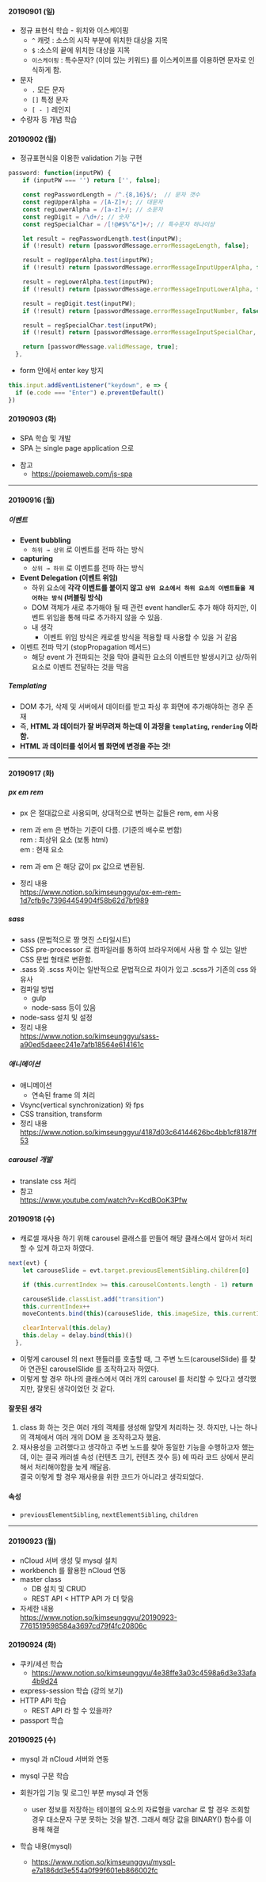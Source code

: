 #### 20190901 (일)

- 정규 표현식 학습 - 위치와 이스케이핑
  - `^` 캐럿 : 소스의 시작 부분에 위치한 대상을 지목
  - `$` :소스의 끝에 위치한 대상을 지목
  - `이스케이핑` : 특수문자? (이미 있는 키워드) 를 이스케이프를 이용하면 문자로 인식하게 함.
- 문자
  - `.` 모든 문자
  - `[]` 특정 문자
  - `[ - ]` 레인지
- 수량자 등 개념 학습

#### 20190902 (월)

- 정규표현식을 이용한 validation 기능 구현

```js
password: function(inputPW) {
    if (inputPW === '') return ['', false];

    const regPasswordLength = /^.{8,16}$/;	// 문자 갯수
    const regUpperAlpha = /[A-Z]+/; // 대문자
    const regLowerAlpha = /[a-z]+/;	// 소문자
    const regDigit = /\d+/;	// 숫자
    const regSpecialChar = /[!@#$%^&*]+/; // 특수문자 하나이상

    let result = regPasswordLength.test(inputPW);
    if (!result) return [passwordMessage.errorMessageLength, false];

    result = regUpperAlpha.test(inputPW);
    if (!result) return [passwordMessage.errorMessageInputUpperAlpha, false];

    result = regLowerAlpha.test(inputPW);
    if (!result) return [passwordMessage.errorMessageInputLowerAlpha, false];

    result = regDigit.test(inputPW);
    if (!result) return [passwordMessage.errorMessageInputNumber, false];

    result = regSpecialChar.test(inputPW);
    if (!result) return [passwordMessage.errorMessageInputSpecialChar, false];

    return [passwordMessage.validMessage, true];
  },
```

- form 안에서 enter key 방지

```js
this.input.addEventListener("keydown", e => {
  if (e.code === "Enter") e.preventDefault()
})
```

#### 20190903 (화)

- SPA 학습 및 개발
- SPA 는 single page application 으로

* 참고
  - https://poiemaweb.com/js-spa

---

#### 20190916 (월)

##### 이벤트

- **Event bubbling**
  - `하위 → 상위` 로 이벤트를 전파 하는 방식
- **capturing**
  - `상위 → 하위` 로 이벤트를 전파 하는 방식
- **Event Delegation (이벤트 위임)**
  - 하위 요소에 **각각 이벤트를 붙이지 않고** **`상위 요소에서 하위 요소의 이벤트들을 제어하는 방식` (버블링 방식)**
  - DOM 객체가 새로 추가해야 될 때 관련 event handler도 추가 해야 하지만, 이벤트 위임을 통해 따로 추가하지 않을 수 있음.
  - 내 생각
    - 이벤트 위임 방식은 캐로셀 방식을 적용할 때 사용할 수 있을 거 같음
- 이벤트 전파 막기 (stopPropagation 메서드)
  - 해당 event 가 전파되는 것을 막아 클릭한 요소의 이벤트만 발생시키고 상/하위 요소로 이벤트 전달하는 것을 막음

##### Templating

- DOM 추가, 삭제 및 서버에서 데이터를 받고 파싱 후 화면에 추가해야하는 경우 존재
- 즉, **HTML 과 데이터가 잘 버무려져 하는데 이 과정을 `templating`, `rendering` 이라 함.**
- **HTML 과 데이터를 섞어서 웹 화면에 변경을 주는 것!**

---

#### 20190917 (화)

##### px em rem

- px 은 절대값으로 사용되며, 상대적으로 변하는 값들은 rem, em 사용
- rem 과 em 은 변하는 기준이 다름. (기준의 배수로 변함)  
  rem : 최상위 요소 (보통 html)  
  em : 현재 요소
- rem 과 em 은 해당 값이 px 값으로 변환됨.

- 정리 내용  
  https://www.notion.so/kimseunggyu/px-em-rem-1d7cfb9c73964454904f58b62d7bf989

##### sass

- sass (문법적으로 짱 멋진 스타일시트)
- CSS pre-processor 로 컴파일러를 통하여 브라우저에서 사용 할 수 있는 일반 CSS 문법 형태로 변환함.
- .sass 와 .scss 차이는 일반적으로 문법적으로 차이가 있고 .scss가 기존의 css 와 유사
- 컴파일 방법
  - gulp
  - node-sass 등이 있음
- node-sass 설치 및 설정
- 정리 내용  
  https://www.notion.so/kimseunggyu/sass-a90ed5daeec241e7afb18564e614161c

##### 애니메이션

- 애니메이션
  - 연속된 frame 의 처리
- Vsync(vertical synchronization) 와 fps
- CSS transition, transform
- 정리 내용 https://www.notion.so/kimseunggyu/4187d03c64144626bc4bb1cf8187ff53

##### carousel 개발

- translate css 처리
- 참고  
  https://www.youtube.com/watch?v=KcdBOoK3Pfw

#### 20190918 (수)

- 캐로셀 재사용 하기 위해 carousel 클래스를 만들어 해당 클래스에서 알아서 처리 할 수 있게 하고자 하였다.

```js
next(evt) {
    let carouseSlide = evt.target.previousElementSibling.children[0]

    if (this.currentIndex >= this.carouselContents.length - 1) return

    carouseSlide.classList.add("transition")
    this.currentIndex++
    moveContents.bind(this)(carouseSlide, this.imageSize, this.currentIndex)

    clearInterval(this.delay)
    this.delay = delay.bind(this)()
  },
```

- 이렇게 carousel 의 next 핸들러를 호출할 때, 그 주변 노드(carouselSlide) 를 찾아 연관된 carouselSlide 를 조작하고자 하였다.
- 이렇게 할 경우 하나의 클래스에서 여러 개의 carousel 를 처리할 수 있다고 생각했지만, 잘못된 생각이었던 것 같다.

#### 잘못된 생각

1. class 화 하는 것은 여러 개의 객체를 생성해 알맞게 처리하는 것. 하지만, 나는 하나의 객체에서 여러 개의 DOM 을 조작하고자 했음.
2. 재사용성을 고려했다고 생각하고 주변 노드를 찾아 동일한 기능을 수행하고자 했는데, 이는 결국 캐러셀 속성 (컨텐츠 크기, 컨텐츠 갯수 등) 에 따라 코드 상에서 분리해서 처리해야함을 늦게 깨달음.  
   결국 이렇게 할 경우 재사용을 위한 코드가 아니라고 생각되었다.

#### 속성

- `previousElementSibling`, `nextElementSibling`, `children`

---

#### 20190923 (월)

- nCloud 서버 생성 및 mysql 설치
- workbench 를 활용한 nCloud 연동
- master class
  - DB 설치 및 CRUD
  - REST API < HTTP API 가 더 맞음
- 자세한 내용  
  https://www.notion.so/kimseunggyu/20190923-7761519598584a3697cd79f4fc20806c

#### 20190924 (화)

- 쿠키/세션 학습
  - https://www.notion.so/kimseunggyu/4e38ffe3a03c4598a6d3e33afa4b9d24
- express-session 학습 (강의 보기)
- HTTP API 학습
  - REST API 라 할 수 있을까?
- passport 학습

#### 20190925 (수)

- mysql 과 nCloud 서버와 연동
- mysql 구문 학습
- 회원가입 기능 및 로그인 부분 mysql 과 연동

  - user 정보를 저장하는 테이블의 요소의 자료형을 varchar 로 할 경우 조회할 경우 대소문자 구분 못하는 것을 발견. 그래서 해당 값을 BINARY() 함수를 이용해 해결

- 학습 내용(mysql)
  - https://www.notion.so/kimseunggyu/mysql-e7a186dd3e554a0f99f601eb866002fc
